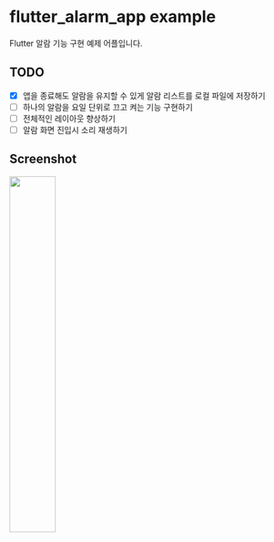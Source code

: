 # flutter_alarm_app example
 
Flutter 알람 기능 구현 예제 어플입니다.

## TODO
- [x] 앱을 종료해도 알람을 유지할 수 있게 알람 리스트를 로컬 파일에 저장하기
- [ ] 하나의 알람을 요일 단위로 끄고 켜는 기능 구현하기
- [ ] 전체적인 레이아웃 향상하기
- [ ] 알람 화면 진입시 소리 재생하기

## Screenshot

  <img src="https://jja08111.github.io/assets/images/flutter_alarm_app.png" width="40%" />
